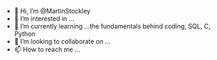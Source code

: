 - 👋 Hi, I’m @MartinStockley
- 👀 I’m interested in ...
- 🌱 I’m currently learning ...the fundamentals behind coding, SQL, C, Python
- 💞️ I’m looking to collaborate on ...
- 📫 How to reach me ...

<!---
MartinStockley/MartinStockley is a ✨ special ✨ repository because its `README.md` (this file) appears on your GitHub profile.
You can click the Preview link to take a look at your changes.
--->
